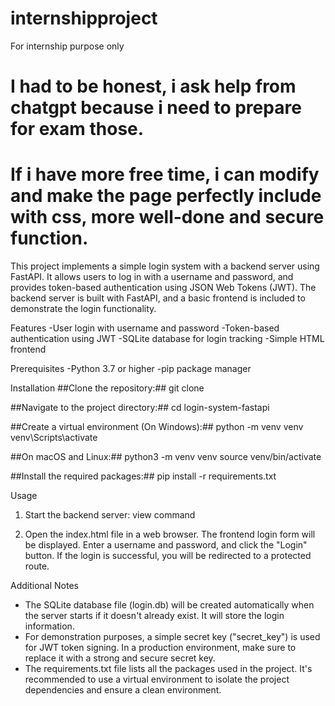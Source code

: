 # internshipproject
For internship purpose only
# I had to be honest, i ask help from chatgpt because i need to prepare for exam those.
# If i have more free time, i can modify and make the page perfectly include with css, more well-done and secure function.

This project implements a simple login system with a backend server using FastAPI. It allows users to log in with a username and password, and provides token-based authentication using JSON Web Tokens (JWT). The backend server is built with FastAPI, and a basic frontend is included to demonstrate the login functionality.

Features
-User login with username and password
-Token-based authentication using JWT
-SQLite database for login tracking
-Simple HTML frontend

Prerequisites
-Python 3.7 or higher
-pip package manager

Installation
##Clone the repository:##
git clone <repository-url>

##Navigate to the project directory:##
cd login-system-fastapi

##Create a virtual environment (On Windows):##
python -m venv venv
venv\Scripts\activate

##On macOS and Linux:##
python3 -m venv venv
source venv/bin/activate

##Install the required packages:##
pip install -r requirements.txt

Usage
1) Start the backend server:
view command

2) Open the index.html file in a web browser.
The frontend login form will be displayed. Enter a username and password, and click the "Login" button. If the login is successful, you will be redirected to a protected route.

Additional Notes
- The SQLite database file (login.db) will be created automatically when the server starts if it doesn't already exist. It will store the login information.
- For demonstration purposes, a simple secret key ("secret_key") is used for JWT token signing. In a production environment, make sure to replace it with a strong and secure secret key.
- The requirements.txt file lists all the packages used in the project. It's recommended to use a virtual environment to isolate the project dependencies and ensure a clean environment.
